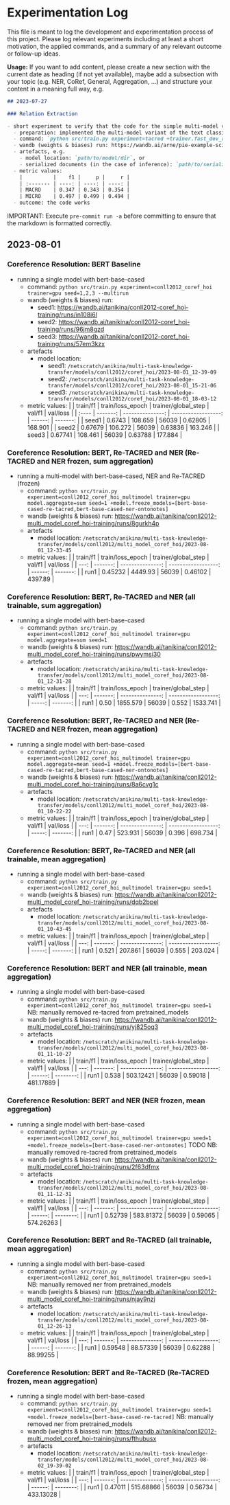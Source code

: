 # Experimentation Log

This file is meant to log the development and experimentation process of this project. Please log relevant experiments
including at least a short motivation, the applied commands, and a summary of any relevant outcome or follow-up ideas.

**Usage:** If you want to add content, please create a new section with the current date as heading (if not yet available),
maybe add a subsection with your topic (e.g. NER, CoRef, General, Aggregation, ...) and structure your content in a
meaning full way, e.g.

```markdown
## 2023-07-27

### Relation Extraction

- short experiment to verify that the code for the simple multi-model variant is working
  - preparation: implemented the multi-model variant of the text classification model
  - command: `python src/train.py experiment=tacred +trainer.fast_dev_run=true`
  - wandb (weights & biases) run: https://wandb.ai/arne/pie-example-scidtb/runs/2rsl4z9p (this is just an example!)
  - artefacts, e.g.
    - model location: `path/to/model/dir`, or
    - serialized documents (in the case of inference): `path/to/serialized/documents.jsonl`
  - metric values:
    |          |    f1 |     p |     r |
    | :------- | ----: | ----: | ----: |
    | MACRO    | 0.347 | 0.343 | 0.354 |
    | MICRO    | 0.497 | 0.499 | 0.494 |
  - outcome: the code works
```

IMPORTANT: Execute `pre-commit run -a` before committing to ensure that the markdown is formatted correctly.

## 2023-08-01

### Coreference Resolution: BERT Baseline

- running a single model with bert-base-cased
  - command: `python src/train.py experiment=conll2012_coref_hoi trainer=gpu seed=1,2,3 --multirun`
  - wandb (weights & biases) run:
    - seed1: https://wandb.ai/tanikina/conll2012-coref_hoi-training/runs/in108i6l
    - seed2: https://wandb.ai/tanikina/conll2012-coref_hoi-training/runs/96jm8gzd
    - seed3: https://wandb.ai/tanikina/conll2012-coref_hoi-training/runs/57em3kzx
  - artefacts
    - model location:
      - seed1: `/netscratch/anikina/multi-task-knowledge-transfer/models/conll2012/coref_hoi/2023-08-01_12-39-09`
      - seed2: `/netscratch/anikina/multi-task-knowledge-transfer/models/conll2012/coref_hoi/2023-08-01_15-21-06`
      - seed3: `/netscratch/anikina/multi-task-knowledge-transfer/models/conll2012/coref_hoi/2023-08-01_18-03-12`
  - metric values:
    |       | train/f1 | train/loss_epoch | trainer/global_step |  val/f1 | val/loss |
    | :---- | -------: | ---------------: | ------------------: | ------: | -------: |
    | seed1 |   0.6743 |          108.659 |               56039 | 0.62805 |  168.901 |
    | seed2 |  0.67679 |          106.272 |               56039 | 0.63836 |  163.246 |
    | seed3 |  0.67741 |          108.461 |               56039 | 0.63788 |  177.884 |

### Coreference Resolution: BERT, Re-TACRED and NER (Re-TACRED and NER frozen, sum aggregation)

- running a multi-model with bert-base-cased, NER and Re-TACRED (frozen)
  - command: `python src/train.py experiment=conll2012_coref_hoi_multimodel trainer=gpu model.aggregate=sum seed=1 +model.freeze_models=[bert-base-cased-re-tacred,bert-base-cased-ner-ontonotes]`
  - wandb (weights & biases) run: https://wandb.ai/tanikina/conll2012-multi_model_coref_hoi-training/runs/8gurkh4p
  - artefacts
    - model location: `/netscratch/anikina/multi-task-knowledge-transfer/models/conll2012/multi_model_coref_hoi/2023-08-01_12-33-45`
  - metric values:
    |      | train/f1 | train/loss_epoch | trainer/global_step |  val/f1 | val/loss |
    | ---: | -------: | ---------------: | ------------------: | ------: | -------: |
    | run1 |  0.45232 |          4449.93 |               56039 | 0.46102 |  4397.89 |

### Coreference Resolution: BERT, Re-TACRED and NER (all trainable, sum aggregation)

- running a single model with bert-base-cased
  - command: `python src/train.py experiment=conll2012_coref_hoi_multimodel trainer=gpu model.aggregate=sum seed=1`
  - wandb (weights & biases) run: https://wandb.ai/tanikina/conll2012-multi_model_coref_hoi-training/runs/pwymsi30
  - artefacts
    - model location: `/netscratch/anikina/multi-task-knowledge-transfer/models/conll2012/multi_model_coref_hoi/2023-08-01_12-31-28`
  - metric values:
    |      | train/f1 | train/loss_epoch | trainer/global_step | val/f1 | val/loss |
    | ---: | -------: | ---------------: | ------------------: | -----: | -------: |
    | run1 |     0.50 |         1855.579 |               56039 |  0.552 | 1533.741 |

### Coreference Resolution: BERT, Re-TACRED and NER (Re-TACRED and NER frozen, mean aggregation)

- running a single model with bert-base-cased
  - command: `python src/train.py experiment=conll2012_coref_hoi_multimodel trainer=gpu model.aggregate=mean seed=1 +model.freeze_models=[bert-base-cased-re-tacred,bert-base-cased-ner-ontonotes]`
  - wandb (weights & biases) run: https://wandb.ai/tanikina/conll2012-multi_model_coref_hoi-training/runs/8a6cvg1c
  - artefacts
    - model location: `/netscratch/anikina/multi-task-knowledge-transfer/models/conll2012/multi_model_coref_hoi/2023-08-01_10-22-22`
  - metric values:
    |      | train/f1 | train/loss_epoch | trainer/global_step | val/f1 | val/loss |
    | ---: | -------: | ---------------: | ------------------: | -----: | -------: |
    | run1 |     0.47 |          523.931 |               56039 |  0.396 |  698.734 |

### Coreference Resolution: BERT, Re-TACRED and NER (all trainable, mean aggregation)

- running a single model with bert-base-cased
  - command: `python src/train.py experiment=conll2012_coref_hoi_multimodel trainer=gpu seed=1`
  - wandb (weights & biases) run: https://wandb.ai/tanikina/conll2012-multi_model_coref_hoi-training/runs/dqb2bpel
  - artefacts
    - model location: `/netscratch/anikina/multi-task-knowledge-transfer/models/conll2012/multi_model_coref_hoi/2023-08-01_10-43-45`
  - metric values:
    |      | train/f1 | train/loss_epoch | trainer/global_step | val/f1 | val/loss |
    | ---: | -------: | ---------------: | ------------------: | -----: | -------: |
    | run1 |    0.521 |          207.861 |               56039 |  0.555 |  203.024 |

### Coreference Resolution: BERT and NER (all trainable, mean aggregation)

- running a single model with bert-base-cased
  - command: `python src/train.py experiment=conll2012_coref_hoi_multimodel trainer=gpu seed=1`
    NB: manually removed re-tacred from pretrained_models
  - wandb (weights & biases) run: https://wandb.ai/tanikina/conll2012-multi_model_coref_hoi-training/runs/yj825oq3
  - artefacts
    - model location: `/netscratch/anikina/multi-task-knowledge-transfer/models/conll2012/multi_model_coref_hoi/2023-08-01_11-10-27`
  - metric values:
    |      | train/f1 | train/loss_epoch | trainer/global_step |  val/f1 |  val/loss |
    | ---: | -------: | ---------------: | ------------------: | ------: | --------: |
    | run1 |    0.538 |        503.12421 |               56039 | 0.59018 | 481.17889 |

### Coreference Resolution: BERT and NER (NER frozen, mean aggregation)

- running a single model with bert-base-cased
  - command: `python src/train.py experiment=conll2012_coref_hoi_multimodel trainer=gpu seed=1 +model.freeze_models=[bert-base-cased-ner-ontonotes]` TODO
    NB: manually removed re-tacred from pretrained_models
  - wandb (weights & biases) run: https://wandb.ai/tanikina/conll2012-multi_model_coref_hoi-training/runs/2f63dfmx
  - artefacts
    - model location: `/netscratch/anikina/multi-task-knowledge-transfer/models/conll2012/multi_model_coref_hoi/2023-08-01_11-12-31`
  - metric values:
    |      | train/f1 | train/loss_epoch | trainer/global_step |  val/f1 |  val/loss |
    | ---: | -------: | ---------------: | ------------------: | ------: | --------: |
    | run1 |  0.52739 |        583.81372 |               56039 | 0.59065 | 574.26263 |

### Coreference Resolution: BERT and Re-TACRED (all trainable, mean aggregation)

- running a single model with bert-base-cased
  - command: `python src/train.py experiment=conll2012_coref_hoi_multimodel trainer=gpu seed=1`
    NB: manually removed ner from pretrained_models
  - wandb (weights & biases) run: https://wandb.ai/tanikina/conll2012-multi_model_coref_hoi-training/runs/njay9nzj
  - artefacts
    - model location: `/netscratch/anikina/multi-task-knowledge-transfer/models/conll2012/multi_model_coref_hoi/2023-08-01_12-26-13`
  - metric values:
    |      | train/f1 | train/loss_epoch | trainer/global_step |  val/f1 | val/loss |
    | ---: | -------: | ---------------: | ------------------: | ------: | -------: |
    | run1 |  0.59548 |         88.57339 |               56039 | 0.62288 | 88.99255 |

### Coreference Resolution: BERT and Re-TACRED (Re-TACRED frozen, mean aggregation)

- running a single model with bert-base-cased
  - command: `python src/train.py experiment=conll2012_coref_hoi_multimodel trainer=gpu seed=1 +model.freeze_models=[bert-base-cased-re-tacred]`
    NB: manually removed ner from pretrained_models
  - wandb (weights & biases) run: https://wandb.ai/tanikina/conll2012-multi_model_coref_hoi-training/runs/fthubusx
  - artefacts
    - model location: `/netscratch/anikina/multi-task-knowledge-transfer/models/conll2012/multi_model_coref_hoi/2023-08-02_19-39-02`
  - metric values:
    |      | train/f1 | train/loss_epoch | trainer/global_step |  val/f1 |  val/loss |
    | ---: | -------: | ---------------: | ------------------: | ------: | --------: |
    | run1 |  0.47011 |        515.68866 |               56039 | 0.56734 | 433.13028 |
